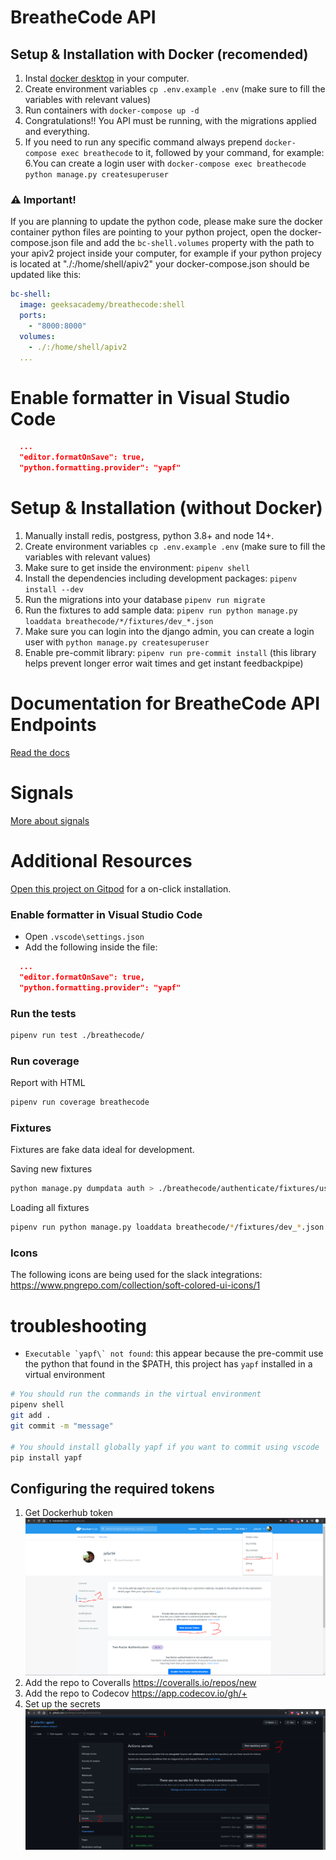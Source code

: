 # BreatheCode API

## Setup & Installation with Docker (recomended)

1. Instal [docker desktop](https://www.docker.com/products/docker-desktop) in your computer.
2. Create environment variables `cp .env.example .env` (make sure to fill the variables with relevant values)
3. Run containers with `docker-compose up -d`
4. Congratulations!! You API must be running, with the migrations applied and everything.
5. If you need to run any specific command always prepend `docker-compose exec breathecode` to it, followed by your command, for example:
6.You can create a login user with `docker-compose exec breathecode python manage.py createsuperuser`


### ⚠️ Important!

If you are planning to update the python code, please make sure the docker container python files are 
pointing to your python project, open the docker-compose.json file and add the `bc-shell.volumes` property
with the path to your apiv2 project inside your computer, for example if your python projecy is located
at "./:/home/shell/apiv2" your docker-compose.json should be updated like this:

```yml
bc-shell:
  image: geeksacademy/breathecode:shell
  ports:
    - "8000:8000"
  volumes:
    - ./:/home/shell/apiv2
  ...
```

# Enable formatter in Visual Studio Code

```json
  ...
  "editor.formatOnSave": true,
  "python.formatting.provider": "yapf"
```


# Setup & Installation (without Docker)

1. Manually install redis, postgress, python 3.8+ and node 14+.
2. Create environment variables `cp .env.example .env` (make sure to fill the variables with relevant values)
3. Make sure to get inside the environment: `pipenv shell`
4. Install the dependencies including development packages: `pipenv install --dev`
5. Run the migrations into your database `pipenv run migrate`
6. Run the fixtures to add sample data: `pipenv run python manage.py loaddata breathecode/*/fixtures/dev_*.json`
7. Make sure you can login into the django admin, you can create a login user with `python manage.py createsuperuser`
8. Enable pre-commit library: `pipenv run pre-commit install` (this library helps prevent longer error wait times and get instant feedbackpipe)


# Documentation for BreatheCode API Endpoints

[Read the docs](https://documenter.getpostman.com/view/2432393/T1LPC6ef)

# Signals

[More about signals](./docs/references/SIGNALS.md)


# Additional Resources

[Open this project on Gitpod](https://gitpod.io/#https://github.com/breatheco-de/apiv2) for a on-click installation.

### Enable formatter in Visual Studio Code

- Open `.vscode\settings.json`
- Add the following inside the file:

```json
  ...
  "editor.formatOnSave": true,
  "python.formatting.provider": "yapf"
```

### Run the tests

```bash
pipenv run test ./breathecode/
```

### Run coverage

Report with HTML

```bash
pipenv run coverage breathecode
```

### Fixtures

Fixtures are fake data ideal for development.

Saving new fixtures

```bash
python manage.py dumpdata auth > ./breathecode/authenticate/fixtures/users.json
```

Loading all fixtures

```bash
pipenv run python manage.py loaddata breathecode/*/fixtures/dev_*.json
```

### Icons

The following icons are being used for the slack integrations: <https://www.pngrepo.com/collection/soft-colored-ui-icons/1>

# troubleshooting

- `` Executable `yapf\` not found ``: this appear because the pre-commit use the python that found in the $PATH, this project has `yapf` installed in a virtual environment

```bash
# You should run the commands in the virtual environment
pipenv shell
git add .
git commit -m "message"

# You should install globally yapf if you want to commit using vscode
pip install yapf
```

## Configuring the required tokens

1. Get Dockerhub token
   ![Get Dockerhub token](images/dockerhub.PNG)
2. Add the repo to Coveralls https://coveralls.io/repos/new
3. Add the repo to Codecov https://app.codecov.io/gh/+
4. Set up the secrets
   ![Set up the secrets](images/github-secrets.PNG)
